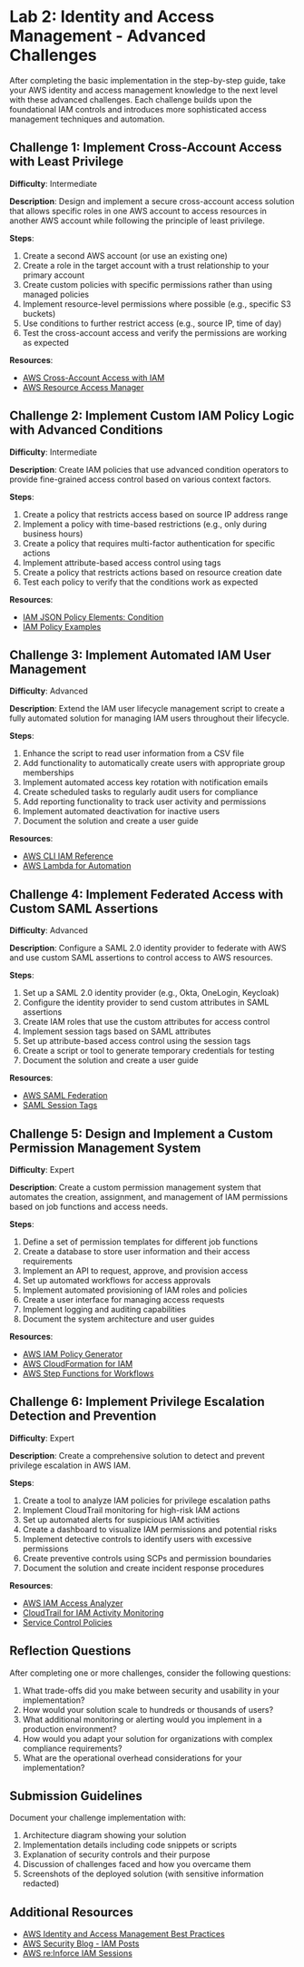 # Lab 2: Identity and Access Management - Advanced Challenges

After completing the basic implementation in the step-by-step guide, take your AWS identity and access management knowledge to the next level with these advanced challenges. Each challenge builds upon the foundational IAM controls and introduces more sophisticated access management techniques and automation.

## Challenge 1: Implement Cross-Account Access with Least Privilege

**Difficulty**: Intermediate

**Description**: Design and implement a secure cross-account access solution that allows specific roles in one AWS account to access resources in another AWS account while following the principle of least privilege.

**Steps**:
1. Create a second AWS account (or use an existing one)
2. Create a role in the target account with a trust relationship to your primary account
3. Create custom policies with specific permissions rather than using managed policies
4. Implement resource-level permissions where possible (e.g., specific S3 buckets)
5. Use conditions to further restrict access (e.g., source IP, time of day)
6. Test the cross-account access and verify the permissions are working as expected

**Resources**:
- [AWS Cross-Account Access with IAM](https://docs.aws.amazon.com/IAM/latest/UserGuide/tutorial_cross-account-with-roles.html)
- [AWS Resource Access Manager](https://aws.amazon.com/ram/)

## Challenge 2: Implement Custom IAM Policy Logic with Advanced Conditions

**Difficulty**: Intermediate

**Description**: Create IAM policies that use advanced condition operators to provide fine-grained access control based on various context factors.

**Steps**:
1. Create a policy that restricts access based on source IP address range
2. Implement a policy with time-based restrictions (e.g., only during business hours)
3. Create a policy that requires multi-factor authentication for specific actions
4. Implement attribute-based access control using tags
5. Create a policy that restricts actions based on resource creation date
6. Test each policy to verify that the conditions work as expected

**Resources**:
- [IAM JSON Policy Elements: Condition](https://docs.aws.amazon.com/IAM/latest/UserGuide/reference_policies_elements_condition.html)
- [IAM Policy Examples](https://docs.aws.amazon.com/IAM/latest/UserGuide/access_policies_examples.html)

## Challenge 3: Implement Automated IAM User Management

**Difficulty**: Advanced

**Description**: Extend the IAM user lifecycle management script to create a fully automated solution for managing IAM users throughout their lifecycle.

**Steps**:
1. Enhance the script to read user information from a CSV file
2. Add functionality to automatically create users with appropriate group memberships
3. Implement automated access key rotation with notification emails
4. Create scheduled tasks to regularly audit users for compliance
5. Add reporting functionality to track user activity and permissions
6. Implement automated deactivation for inactive users
7. Document the solution and create a user guide

**Resources**:
- [AWS CLI IAM Reference](https://docs.aws.amazon.com/cli/latest/reference/iam/)
- [AWS Lambda for Automation](https://aws.amazon.com/lambda/)

## Challenge 4: Implement Federated Access with Custom SAML Assertions

**Difficulty**: Advanced

**Description**: Configure a SAML 2.0 identity provider to federate with AWS and use custom SAML assertions to control access to AWS resources.

**Steps**:
1. Set up a SAML 2.0 identity provider (e.g., Okta, OneLogin, Keycloak)
2. Configure the identity provider to send custom attributes in SAML assertions
3. Create IAM roles that use the custom attributes for access control
4. Implement session tags based on SAML attributes
5. Set up attribute-based access control using the session tags
6. Create a script or tool to generate temporary credentials for testing
7. Document the solution and create a user guide

**Resources**:
- [AWS SAML Federation](https://docs.aws.amazon.com/IAM/latest/UserGuide/id_roles_providers_saml.html)
- [SAML Session Tags](https://docs.aws.amazon.com/IAM/latest/UserGuide/id_session-tags.html)

## Challenge 5: Design and Implement a Custom Permission Management System

**Difficulty**: Expert

**Description**: Create a custom permission management system that automates the creation, assignment, and management of IAM permissions based on job functions and access needs.

**Steps**:
1. Define a set of permission templates for different job functions
2. Create a database to store user information and their access requirements
3. Implement an API to request, approve, and provision access
4. Set up automated workflows for access approvals
5. Implement automated provisioning of IAM roles and policies
6. Create a user interface for managing access requests
7. Implement logging and auditing capabilities
8. Document the system architecture and user guides

**Resources**:
- [AWS IAM Policy Generator](https://awspolicygen.s3.amazonaws.com/policygen.html)
- [AWS CloudFormation for IAM](https://docs.aws.amazon.com/AWSCloudFormation/latest/UserGuide/AWS_IAM.html)
- [AWS Step Functions for Workflows](https://aws.amazon.com/step-functions/)

## Challenge 6: Implement Privilege Escalation Detection and Prevention

**Difficulty**: Expert

**Description**: Create a comprehensive solution to detect and prevent privilege escalation in AWS IAM.

**Steps**:
1. Create a tool to analyze IAM policies for privilege escalation paths
2. Implement CloudTrail monitoring for high-risk IAM actions
3. Set up automated alerts for suspicious IAM activities
4. Create a dashboard to visualize IAM permissions and potential risks
5. Implement detective controls to identify users with excessive permissions
6. Create preventive controls using SCPs and permission boundaries
7. Document the solution and create incident response procedures

**Resources**:
- [AWS IAM Access Analyzer](https://docs.aws.amazon.com/IAM/latest/UserGuide/what-is-access-analyzer.html)
- [CloudTrail for IAM Activity Monitoring](https://docs.aws.amazon.com/IAM/latest/UserGuide/cloudtrail-integration.html)
- [Service Control Policies](https://docs.aws.amazon.com/organizations/latest/userguide/orgs_manage_policies_scps.html)

## Reflection Questions

After completing one or more challenges, consider the following questions:

1. What trade-offs did you make between security and usability in your implementation?
2. How would your solution scale to hundreds or thousands of users?
3. What additional monitoring or alerting would you implement in a production environment?
4. How would you adapt your solution for organizations with complex compliance requirements?
5. What are the operational overhead considerations for your implementation?

## Submission Guidelines

Document your challenge implementation with:

1. Architecture diagram showing your solution
2. Implementation details including code snippets or scripts
3. Explanation of security controls and their purpose
4. Discussion of challenges faced and how you overcame them
5. Screenshots of the deployed solution (with sensitive information redacted)

## Additional Resources

- [AWS Identity and Access Management Best Practices](https://docs.aws.amazon.com/IAM/latest/UserGuide/best-practices.html)
- [AWS Security Blog - IAM Posts](https://aws.amazon.com/blogs/security/category/security-identity-compliance/identity-access-management-iam/)
- [AWS re:Inforce IAM Sessions](https://reinforce.awsevents.com/) 